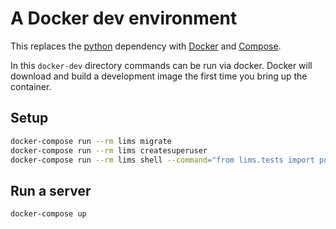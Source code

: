 
# A Docker dev environment

This replaces the [python](https://www.python.org/) dependency with [Docker](https://docs.docker.com/install/)
and [Compose](https://docs.docker.com/compose/install/).

In this `docker-dev` directory commands can be run via docker. Docker will download and build a 
development image the first time you bring up the container.

## Setup

```bash
docker-compose run --rm lims migrate
docker-compose run --rm lims createsuperuser
docker-compose run --rm lims shell --command="from lims.tests import populate_test_data; populate_test_data()"
```

## Run a server

```bash
docker-compose up
```
